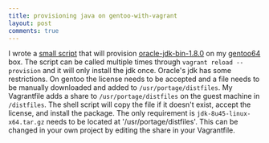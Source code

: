 ```yaml
---
title: provisioning java on gentoo-with-vagrant
layout: post
comments: true
---
```

I wrote a [small script](https://github.com/moaxcp/fileServices/blob/master/Vagrantfile) that will provision [oracle-jdk-bin-1.8.0](https://packages.gentoo.org/package/dev-java/oracle-jdk-bin) on my [gentoo64](https://atlas.hashicorp.com/moaxcp/boxes/gentoo64/versions/0.0.2) box. The script can be called multiple times through `vagrant reload --provision` and it will only install the jdk once. Oracle's jdk has some restrictions. On gentoo the license needs to be accepted and a file needs to be manually downloaded and added to `/usr/portage/distfiles`. My Vagrantfile adds a share to `/usr/portage/distfiles` on the guest machine in `/distfiles`. The shell script will copy the file if it doesn't exist, accept the license, and install the package. The only requirement is `jdk-8u45-linux-x64.tar.gz` needs to be located at '/usr/portage/distfiles'. This can be changed in your own project by editing the share in your Vagrantfile.

